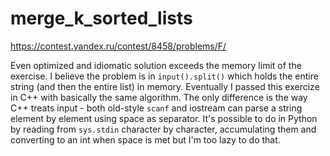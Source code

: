 # merge_k_sorted_lists
https://contest.yandex.ru/contest/8458/problems/F/

Even optimized and idiomatic solution exceeds the memory limit of the exercise. I believe the problem is in `input().split()` which holds the entire string (and then the entire list) in memory.
Eventually I passed this exercize in C++ with basically the same algorithm. The only difference is the way C++ treats input - both old-style `scanf` and iostream can parse a string element by element using space as separator. It's possible to do in Python by reading from `sys.stdin` character by character, accumulating them and converting to an int when space is met but I'm too lazy to do that.
